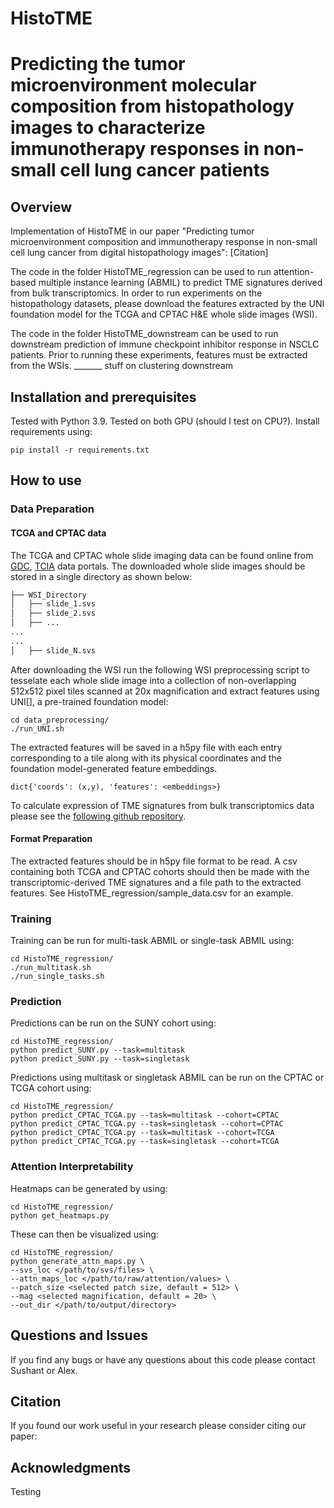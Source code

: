 HistoTME
==============

# Predicting the tumor microenvironment molecular composition from histopathology images to characterize immunotherapy responses in non-small cell lung cancer patients

## Overview 
Implementation of HistoTME in our paper "Predicting tumor microenvironment composition and immunotherapy response in non-small cell lung cancer from digital histopathology images":
[Citation]

The code in the folder HistoTME_regression can be used to run attention-based multiple instance learning (ABMIL) to predict TME signatures derived from bulk transcriptomics. In order to run experiments on the histopathology datasets, please download the features extracted by the UNI foundation model for the TCGA and CPTAC H&E whole slide images (WSI).

The code in the folder HistoTME_downstream can be used to run downstream prediction of immune checkpoint inhibitor response in NSCLC patients. Prior to running these experiments, features must be extracted from the WSIs. _______ stuff on clustering downstream

## Installation and prerequisites
Tested with Python 3.9. Tested on both GPU (should I test on CPU?). Install requirements using:
```
pip install -r requirements.txt
```
## How to use
### Data Preparation
#### TCGA and CPTAC data
The TCGA and CPTAC whole slide imaging data can be found online from [GDC](https://portal.gdc.cancer.gov/), [TCIA](https://wiki.cancerimagingarchive.net/display/Public/CPTAC+Imaging+Proteomics) data portals. The downloaded whole slide images should be stored in a single directory as shown below:
```bash
├── WSI_Directory
│   ├── slide_1.svs
│   ├── slide_2.svs
│   ├── ...
...
...
│   ├── slide_N.svs

```
After downloading the WSI run the following WSI preprocessing script to tesselate each whole slide image into a collection of non-overlapping 512x512 pixel tiles scanned at 20x magnification and extract features using UNI[], a pre-trained foundation model:
```
cd data_preprocessing/
./run_UNI.sh
```
The extracted features will be saved in a h5py file with each entry corresponding to a tile along with its physical coordinates and the foundation model-generated feature embeddings.
```
dict{'coords': (x,y), 'features': <embeddings>}
```

To calculate expression of TME signatures from bulk transcriptomics data please see the [following github repository](https://github.com/BostonGene/MFP/blob/master/TME_Classification.ipynb). 

#### Format Preparation
The extracted features should be in h5py file format to be read. A csv containing both TCGA and CPTAC cohorts should then be made with the transcriptomic-derived TME signatures and a file path to the extracted features. See HistoTME_regression/sample_data.csv for an example. 

### Training
Training can be run for multi-task ABMIL or single-task ABMIL using:
```
cd HistoTME_regression/
./run_multitask.sh
./run_single_tasks.sh
```

### Prediction
Predictions can be run on the SUNY cohort using:
```
cd HistoTME_regression/
python predict_SUNY.py --task=multitask
python predict_SUNY.py --task=singletask
```
Predictions using multitask or singletask ABMIL can be run on the CPTAC or TCGA cohort using:
```
cd HistoTME_regression/
python predict_CPTAC_TCGA.py --task=multitask --cohort=CPTAC
python predict_CPTAC_TCGA.py --task=singletask --cohort=CPTAC
python predict_CPTAC_TCGA.py --task=multitask --cohort=TCGA
python predict_CPTAC_TCGA.py --task=singletask --cohort=TCGA
```

### Attention Interpretability
Heatmaps can be generated by using:
```
cd HistoTME_regression/
python get_heatmaps.py
```
These can then be visualized using:
```
cd HistoTME_regression/
python generate_attn_maps.py \
--svs_loc </path/to/svs/files> \
--attn_maps_loc </path/to/raw/attention/values> \
--patch_size <selected patch size, default = 512> \
--mag <selected magnification, default = 20> \
--out_dir </path/to/output/directory>

```

## Questions and Issues
If you find any bugs or have any questions about this code please contact Sushant or Alex.

## Citation
If you found our work useful in your research please consider citing our paper:

## Acknowledgments



Testing
